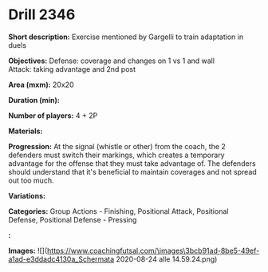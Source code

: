 # Drill 2346

**Short description:**
Exercise mentioned by Gargelli to train adaptation in duels

**Objectives:**
Defense: coverage and changes on 1 vs 1 and wall  
Attack: taking advantage and 2nd post

**Area (mxm):**
20x20

**Duration (min):**


**Number of players:**
4 + 2P

**Materials:**


**Progression:**
At the signal (whistle or other) from the coach, the 2 defenders must switch their markings, which creates a temporary advantage for the offense that they must take advantage of. The defenders should understand that it's beneficial to maintain coverages and not spread out too much.

**Variations:**


**Categories:**
Group Actions - Finishing, Positional Attack, Positional Defense, Positional Defense - Pressing

**:**


**Images:**
![](https://www.coachingfutsal.com/\images\3bcb91ad-8be5-49ef-a1ad-e3ddadc4130a_Schermata 2020-08-24 alle 14.59.24.png)


